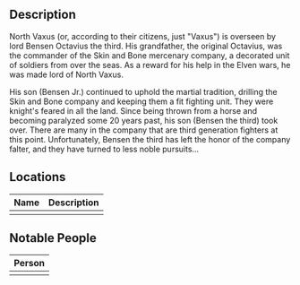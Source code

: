 ## Description
North Vaxus (or, according to their citizens, just "Vaxus") is overseen by lord Bensen Octavius the third. His grandfather, the original Octavius, was the commander of the Skin and Bone mercenary company, a decorated unit of soldiers from over the seas. As a reward for his help in the Elven wars, he was made lord of North Vaxus. 

His son (Bensen Jr.) continued to uphold the martial tradition, drilling the Skin and Bone company and keeping them a fit fighting unit. They were knight's feared in all the land. Since being thrown from a horse and becoming paralyzed some 20 years past, his son (Bensen the third) took over. There are many in the company that are third generation fighters at this point. Unfortunately, Bensen the third has left the honor of the company falter, and they have turned to less noble pursuits...

## Locations
| Name | Description |
| ---- | ----------- |
|      |             |

## Notable People
| Person |
| ------ |
|        |
